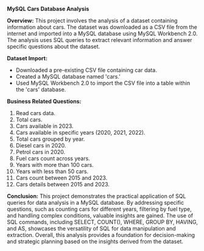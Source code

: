 **MySQL Cars Database Analysis**

**Overview:**
This project involves the analysis of a dataset containing information about cars. The dataset was downloaded as a CSV file from the internet and imported into a MySQL database using MySQL Workbench 2.0. The analysis uses SQL queries to extract relevant information and answer specific questions about the dataset.

**Dataset Import:**
- Downloaded a pre-existing CSV file containing car data.
- Created a MySQL database named 'cars.'
- Used MySQL Workbench 2.0 to import the CSV file into a table within the 'cars' database.

**Business Related Questions:**
1. Read cars data.
2. Total cars.
3. Cars available in 2023.
4. Cars available in specific years (2020, 2021, 2022).
5. Total cars grouped by year.
6. Diesel cars in 2020.
7. Petrol cars in 2020.
8. Fuel cars count across years.
9. Years with more than 100 cars.
10. Years with less than 50 cars.
11. Cars count between 2015 and 2023.
12. Cars details between 2015 and 2023.

**Conclusion:**
This project demonstrates the practical application of SQL queries for data analysis in a MySQL database. By addressing specific questions, such as counting cars for different years, filtering by fuel type, and handling complex conditions, valuable insights are gained. The use of SQL commands, including SELECT, COUNT(), WHERE, GROUP BY, HAVING, and AS, showcases the versatility of SQL for data manipulation and extraction. Overall, this analysis provides a foundation for decision-making and strategic planning based on the insights derived from the dataset.
